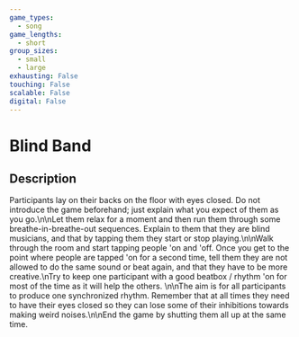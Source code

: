 ```yaml
---
game_types:
  - song
game_lengths:
  - short
group_sizes:
  - small
  - large
exhausting: False
touching: False
scalable: False
digital: False
---
```

# Blind Band

## Description
Participants lay on their backs on the floor with eyes closed. Do not introduce the game beforehand; just explain what you expect of them as you go.\n\nLet them relax for a moment and then run them through some breathe-in-breathe-out sequences. Explain to them that they are blind musicians, and that by tapping them they start or stop playing.\n\nWalk through the room and start tapping people 'on and 'off. Once you get to the point where people are tapped 'on for a second time, tell them they are not allowed to do the same sound or beat again, and that they have to be more creative.\nTry to keep one participant with a good beatbox / rhythm 'on for most of the time as it will help the others. \n\nThe aim is for all participants to produce one synchronized rhythm. Remember that at all times they need to have their eyes closed so they can lose some of their inhibitions towards making weird noises.\n\nEnd the game by shutting them all up at the same time.

